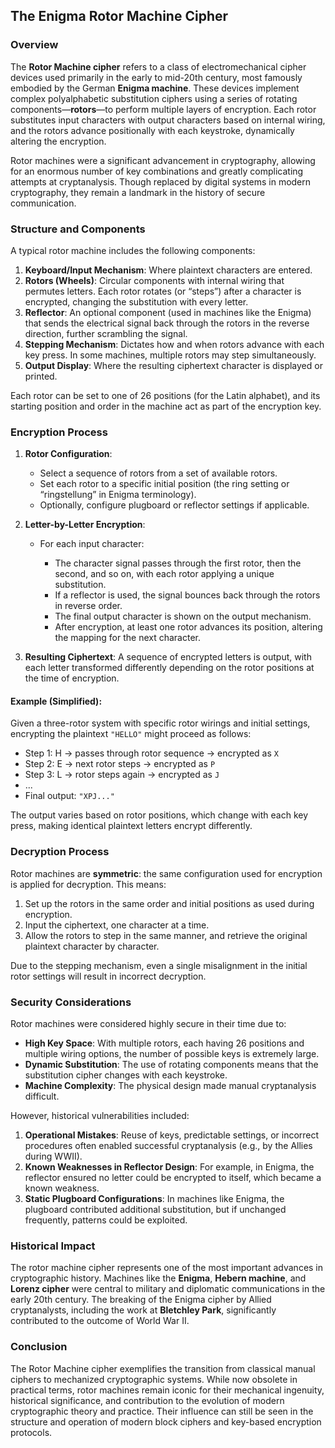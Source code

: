 ## The Enigma Rotor Machine Cipher

### Overview

The **Rotor Machine cipher** refers to a class of electromechanical cipher devices used primarily in the early to mid-20th century, most famously embodied by the German **Enigma machine**. These devices implement complex polyalphabetic substitution ciphers using a series of rotating components—**rotors**—to perform multiple layers of encryption. Each rotor substitutes input characters with output characters based on internal wiring, and the rotors advance positionally with each keystroke, dynamically altering the encryption.

Rotor machines were a significant advancement in cryptography, allowing for an enormous number of key combinations and greatly complicating attempts at cryptanalysis. Though replaced by digital systems in modern cryptography, they remain a landmark in the history of secure communication.

### Structure and Components

A typical rotor machine includes the following components:

1. **Keyboard/Input Mechanism**: Where plaintext characters are entered.
2. **Rotors (Wheels)**: Circular components with internal wiring that permutes letters. Each rotor rotates (or “steps”) after a character is encrypted, changing the substitution with every letter.
3. **Reflector**: An optional component (used in machines like the Enigma) that sends the electrical signal back through the rotors in the reverse direction, further scrambling the signal.
4. **Stepping Mechanism**: Dictates how and when rotors advance with each key press. In some machines, multiple rotors may step simultaneously.
5. **Output Display**: Where the resulting ciphertext character is displayed or printed.

Each rotor can be set to one of 26 positions (for the Latin alphabet), and its starting position and order in the machine act as part of the encryption key.

### Encryption Process

1. **Rotor Configuration**:

   - Select a sequence of rotors from a set of available rotors.
   - Set each rotor to a specific initial position (the ring setting or “ringstellung” in Enigma terminology).
   - Optionally, configure plugboard or reflector settings if applicable.

2. **Letter-by-Letter Encryption**:

   - For each input character:

     - The character signal passes through the first rotor, then the second, and so on, with each rotor applying a unique substitution.
     - If a reflector is used, the signal bounces back through the rotors in reverse order.
     - The final output character is shown on the output mechanism.
     - After encryption, at least one rotor advances its position, altering the mapping for the next character.

3. **Resulting Ciphertext**:
   A sequence of encrypted letters is output, with each letter transformed differently depending on the rotor positions at the time of encryption.

#### Example (Simplified):

Given a three-rotor system with specific rotor wirings and initial settings, encrypting the plaintext `"HELLO"` might proceed as follows:

- Step 1: H → passes through rotor sequence → encrypted as `X`
- Step 2: E → next rotor steps → encrypted as `P`
- Step 3: L → rotor steps again → encrypted as `J`
- ...
- Final output: `"XPJ..."`

The output varies based on rotor positions, which change with each key press, making identical plaintext letters encrypt differently.

### Decryption Process

Rotor machines are **symmetric**: the same configuration used for encryption is applied for decryption. This means:

1. Set up the rotors in the same order and initial positions as used during encryption.
2. Input the ciphertext, one character at a time.
3. Allow the rotors to step in the same manner, and retrieve the original plaintext character by character.

Due to the stepping mechanism, even a single misalignment in the initial rotor settings will result in incorrect decryption.

### Security Considerations

Rotor machines were considered highly secure in their time due to:

- **High Key Space**: With multiple rotors, each having 26 positions and multiple wiring options, the number of possible keys is extremely large.
- **Dynamic Substitution**: The use of rotating components means that the substitution cipher changes with each keystroke.
- **Machine Complexity**: The physical design made manual cryptanalysis difficult.

However, historical vulnerabilities included:

1. **Operational Mistakes**: Reuse of keys, predictable settings, or incorrect procedures often enabled successful cryptanalysis (e.g., by the Allies during WWII).
2. **Known Weaknesses in Reflector Design**: For example, in Enigma, the reflector ensured no letter could be encrypted to itself, which became a known weakness.
3. **Static Plugboard Configurations**: In machines like Enigma, the plugboard contributed additional substitution, but if unchanged frequently, patterns could be exploited.

### Historical Impact

The rotor machine cipher represents one of the most important advances in cryptographic history. Machines like the **Enigma**, **Hebern machine**, and **Lorenz cipher** were central to military and diplomatic communications in the early 20th century. The breaking of the Enigma cipher by Allied cryptanalysts, including the work at **Bletchley Park**, significantly contributed to the outcome of World War II.

### Conclusion

The Rotor Machine cipher exemplifies the transition from classical manual ciphers to mechanized cryptographic systems. While now obsolete in practical terms, rotor machines remain iconic for their mechanical ingenuity, historical significance, and contribution to the evolution of modern cryptographic theory and practice. Their influence can still be seen in the structure and operation of modern block ciphers and key-based encryption protocols.
